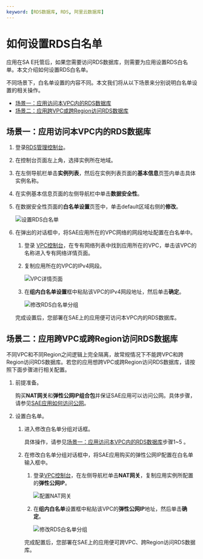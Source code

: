 ```yaml
---
keyword: [RDS数据库, RDS, 阿里云数据库]
---
```


# 如何设置RDS白名单

应用在SA E托管后，如果您需要访问RDS数据库，则需要为应用设置RDS白名单。本文介绍如何设置RDS白名单。

不同场景下，白名单设置的内容不同。本文我们将从以下场景来分别说明白名单设置的相关操作。

-   [场景一：应用访问本VPC内的RDS数据库](#section_03m_fax_xys)
-   [场景二：应用跨VPC或跨Region访问RDS数据库](#section_oig_j0g_gkw)

## 场景一：应用访问本VPC内的RDS数据库

1.  登录[RDS管理控制台](https://rdsnext.console.aliyun.com/)。

2.  在控制台页面左上角，选择实例所在地域。

3.  在左侧导航栏单击**实例列表**，然后在实例列表页面的**基本信息**页签内单击具体实例名称。

4.  在实例基本信息页面的左侧导航栏中单击**数据安全性**。

5.  在数据安全性页面的**白名单设置**页签中，单击default区域右侧的**修改**。

    ![设置RDS白名单](https://static-aliyun-doc.oss-accelerate.aliyuncs.com/assets/img/zh-CN/8037933261/p283136.png)

6.  在弹出的对话框中，将SAE应用所在的VPC网络的网段地址配置在白名单中。

    1.  登录 [VPC控制台](https://vpc.console.aliyun.com/)，在专有网络列表中找到应用所在的VPC，单击该VPC的名称进入专有网络详情页面。

    2.  复制应用所在的VPC的IPv4网段。

        ![VPC详情页面](https://static-aliyun-doc.oss-accelerate.aliyuncs.com/assets/img/zh-CN/9523933261/p53768.png)

    3.  在**组内白名单设置**框中粘贴该VPC的IPv4网段地址，然后单击**确定**。

        ![修改RDS白名单分组](https://static-aliyun-doc.oss-accelerate.aliyuncs.com/assets/img/zh-CN/9037933261/p283140.png)

    完成设置后，您部署在SAE上的应用便可访问本VPC内的RDS数据库。


## 场景二：应用跨VPC或跨Region访问RDS数据库

不同VPC和不同Region之间逻辑上完全隔离，故常规情况下不能跨VPC和跨Region访问RDS数据库。若您的应用想跨VPC或跨Region访问RDS数据库，请按照下面步骤进行相关配置。

1.  前提准备。

    购买**NAT网关**和**弹性公网IP组合包**并保证SAE应用可以访问公网。具体步骤，请参见[SAE应用如何访问公网](https://help.aliyun.com/document_detail/100317.html)。

2.  设置白名单。

    1.  进入修改白名单分组对话框。

        具体操作，请参见[场景一：应用访问本VPC内的RDS数据库](#section_03m_fax_xys)步骤1~5 。

    2.  在修改白名单分组对话框中，将SAE应用购买的弹性公网IP配置在白名单输入框中。

        1.  登录[VPC控制台](https://vpc.console.aliyun.com/)，在左侧导航栏单击**NAT网关**，复制应用实例所配置的**弹性公网IP**。

            ![配置NAT网关](https://static-aliyun-doc.oss-accelerate.aliyuncs.com/assets/img/zh-CN/4506933261/p96437.png)

        2.  在**组内白名单**设置框中粘贴该VPC的**弹性公网IP**地址，然后单击**确定**。

            ![修改RDS白名单分组](https://static-aliyun-doc.oss-accelerate.aliyuncs.com/assets/img/zh-CN/9037933261/p283140.png)

        完成配置后，您部署在SAE上的应用便可跨VPC、跨Region访问RDS数据库。


